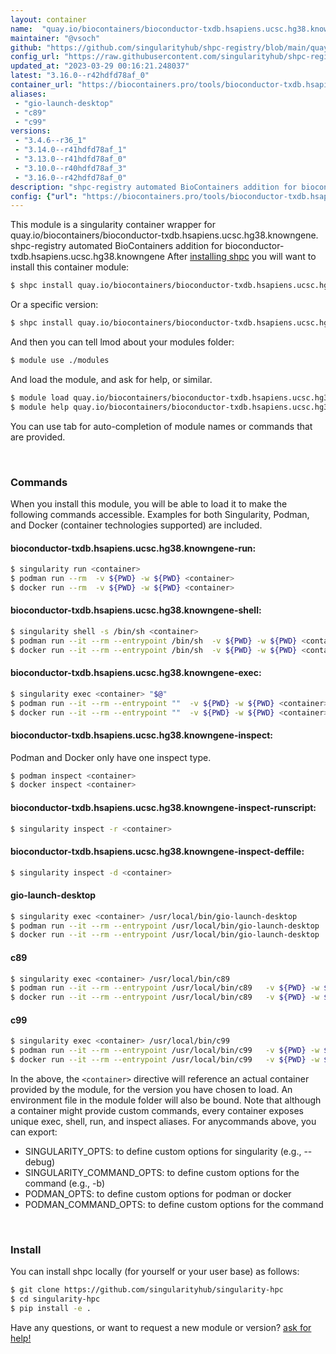 ```yaml
---
layout: container
name:  "quay.io/biocontainers/bioconductor-txdb.hsapiens.ucsc.hg38.knowngene"
maintainer: "@vsoch"
github: "https://github.com/singularityhub/shpc-registry/blob/main/quay.io/biocontainers/bioconductor-txdb.hsapiens.ucsc.hg38.knowngene/container.yaml"
config_url: "https://raw.githubusercontent.com/singularityhub/shpc-registry/main/quay.io/biocontainers/bioconductor-txdb.hsapiens.ucsc.hg38.knowngene/container.yaml"
updated_at: "2023-03-29 00:16:21.248037"
latest: "3.16.0--r42hdfd78af_0"
container_url: "https://biocontainers.pro/tools/bioconductor-txdb.hsapiens.ucsc.hg38.knowngene"
aliases:
 - "gio-launch-desktop"
 - "c89"
 - "c99"
versions:
 - "3.4.6--r36_1"
 - "3.14.0--r41hdfd78af_1"
 - "3.13.0--r41hdfd78af_0"
 - "3.10.0--r40hdfd78af_3"
 - "3.16.0--r42hdfd78af_0"
description: "shpc-registry automated BioContainers addition for bioconductor-txdb.hsapiens.ucsc.hg38.knowngene"
config: {"url": "https://biocontainers.pro/tools/bioconductor-txdb.hsapiens.ucsc.hg38.knowngene", "maintainer": "@vsoch", "description": "shpc-registry automated BioContainers addition for bioconductor-txdb.hsapiens.ucsc.hg38.knowngene", "latest": {"3.16.0--r42hdfd78af_0": "sha256:dbe0d807e0b1b06c36983f8adb8d05f8585205ea14846530a1fad4d3af20731d"}, "tags": {"3.4.6--r36_1": "sha256:3df625e0066e33a2de5fa43c3620e3d4705616be92462927d1dd73efe999eece", "3.14.0--r41hdfd78af_1": "sha256:34a5b2df033d794fe69fded1795ae82125b65e7be3a96bce9da3b37e1852876d", "3.13.0--r41hdfd78af_0": "sha256:f2796f2c5bd8937d813aca3cb10b5e2ebda930995598f04f50325cb75f026d86", "3.10.0--r40hdfd78af_3": "sha256:c127ff40a6e4486d575f607d7ed90eee280b54ee0694f16b4cf3c5fc839329eb", "3.16.0--r42hdfd78af_0": "sha256:dbe0d807e0b1b06c36983f8adb8d05f8585205ea14846530a1fad4d3af20731d"}, "docker": "quay.io/biocontainers/bioconductor-txdb.hsapiens.ucsc.hg38.knowngene", "aliases": {"gio-launch-desktop": "/usr/local/bin/gio-launch-desktop", "c89": "/usr/local/bin/c89", "c99": "/usr/local/bin/c99"}}
---
```


This module is a singularity container wrapper for quay.io/biocontainers/bioconductor-txdb.hsapiens.ucsc.hg38.knowngene.
shpc-registry automated BioContainers addition for bioconductor-txdb.hsapiens.ucsc.hg38.knowngene
After [installing shpc](#install) you will want to install this container module:


```bash
$ shpc install quay.io/biocontainers/bioconductor-txdb.hsapiens.ucsc.hg38.knowngene
```

Or a specific version:

```bash
$ shpc install quay.io/biocontainers/bioconductor-txdb.hsapiens.ucsc.hg38.knowngene:3.16.0--r42hdfd78af_0
```

And then you can tell lmod about your modules folder:

```bash
$ module use ./modules
```

And load the module, and ask for help, or similar.

```bash
$ module load quay.io/biocontainers/bioconductor-txdb.hsapiens.ucsc.hg38.knowngene/3.16.0--r42hdfd78af_0
$ module help quay.io/biocontainers/bioconductor-txdb.hsapiens.ucsc.hg38.knowngene/3.16.0--r42hdfd78af_0
```

You can use tab for auto-completion of module names or commands that are provided.

<br>

### Commands

When you install this module, you will be able to load it to make the following commands accessible.
Examples for both Singularity, Podman, and Docker (container technologies supported) are included.

#### bioconductor-txdb.hsapiens.ucsc.hg38.knowngene-run:

```bash
$ singularity run <container>
$ podman run --rm  -v ${PWD} -w ${PWD} <container>
$ docker run --rm  -v ${PWD} -w ${PWD} <container>
```

#### bioconductor-txdb.hsapiens.ucsc.hg38.knowngene-shell:

```bash
$ singularity shell -s /bin/sh <container>
$ podman run --it --rm --entrypoint /bin/sh  -v ${PWD} -w ${PWD} <container>
$ docker run --it --rm --entrypoint /bin/sh  -v ${PWD} -w ${PWD} <container>
```

#### bioconductor-txdb.hsapiens.ucsc.hg38.knowngene-exec:

```bash
$ singularity exec <container> "$@"
$ podman run --it --rm --entrypoint ""  -v ${PWD} -w ${PWD} <container> "$@"
$ docker run --it --rm --entrypoint ""  -v ${PWD} -w ${PWD} <container> "$@"
```

#### bioconductor-txdb.hsapiens.ucsc.hg38.knowngene-inspect:

Podman and Docker only have one inspect type.

```bash
$ podman inspect <container>
$ docker inspect <container>
```

#### bioconductor-txdb.hsapiens.ucsc.hg38.knowngene-inspect-runscript:

```bash
$ singularity inspect -r <container>
```

#### bioconductor-txdb.hsapiens.ucsc.hg38.knowngene-inspect-deffile:

```bash
$ singularity inspect -d <container>
```


#### gio-launch-desktop

```bash
$ singularity exec <container> /usr/local/bin/gio-launch-desktop
$ podman run --it --rm --entrypoint /usr/local/bin/gio-launch-desktop   -v ${PWD} -w ${PWD} <container> -c " $@"
$ docker run --it --rm --entrypoint /usr/local/bin/gio-launch-desktop   -v ${PWD} -w ${PWD} <container> -c " $@"
```


#### c89

```bash
$ singularity exec <container> /usr/local/bin/c89
$ podman run --it --rm --entrypoint /usr/local/bin/c89   -v ${PWD} -w ${PWD} <container> -c " $@"
$ docker run --it --rm --entrypoint /usr/local/bin/c89   -v ${PWD} -w ${PWD} <container> -c " $@"
```


#### c99

```bash
$ singularity exec <container> /usr/local/bin/c99
$ podman run --it --rm --entrypoint /usr/local/bin/c99   -v ${PWD} -w ${PWD} <container> -c " $@"
$ docker run --it --rm --entrypoint /usr/local/bin/c99   -v ${PWD} -w ${PWD} <container> -c " $@"
```



In the above, the `<container>` directive will reference an actual container provided
by the module, for the version you have chosen to load. An environment file in the
module folder will also be bound. Note that although a container
might provide custom commands, every container exposes unique exec, shell, run, and
inspect aliases. For anycommands above, you can export:

 - SINGULARITY_OPTS: to define custom options for singularity (e.g., --debug)
 - SINGULARITY_COMMAND_OPTS: to define custom options for the command (e.g., -b)
 - PODMAN_OPTS: to define custom options for podman or docker
 - PODMAN_COMMAND_OPTS: to define custom options for the command

<br>

### Install

You can install shpc locally (for yourself or your user base) as follows:

```bash
$ git clone https://github.com/singularityhub/singularity-hpc
$ cd singularity-hpc
$ pip install -e .
```

Have any questions, or want to request a new module or version? [ask for help!](https://github.com/singularityhub/singularity-hpc/issues)